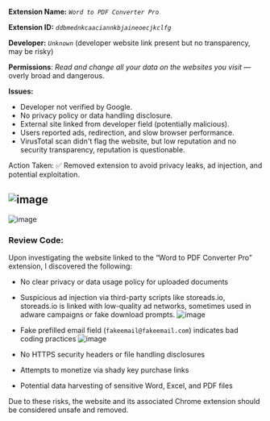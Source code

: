 
**Extension Name:** _`Word to PDF Converter Pro`_

**Extension ID:** _`ddbmednkcaaciannkbjaineoecjkclfg`_

**Developer:** _`Unknown`_ (developer website link present but no transparency, may be risky)

**Permissions**: _Read and change all your data on the websites you visit_ — overly broad and dangerous.

**Issues:**
- Developer not verified by Google.
- No privacy policy or data handling disclosure.
- External site linked from developer field (potentially malicious).
- Users reported ads, redirection, and slow browser performance.
- VirusTotal scan didn't flag the website, but low reputation and no security transparency, reputation is questionable.

Action Taken:
✅ Removed extension to avoid privacy leaks, ad injection, and potential exploitation.

![image](https://github.com/user-attachments/assets/15d6a594-14a2-463d-9539-19081247d0fb)
---
![image](https://github.com/user-attachments/assets/ffd86627-4d9c-4616-8496-5cc4eee6b86a)

### Review Code:
 Upon investigating the website linked to the “Word to PDF Converter Pro” extension, I discovered the following:
- No clear privacy or data usage policy for uploaded documents
- Suspicious ad injection via third-party scripts like storeads.io, storeads.io is linked with low-quality ad networks, sometimes used in adware campaigns or fake download prompts.
![image](https://github.com/user-attachments/assets/c8334806-5a3a-4edf-a3b1-929ccbd9b036)

- Fake prefilled email field (`fakeemail@fakeemail.com`) indicates bad coding practices
![image](https://github.com/user-attachments/assets/0278badf-7c83-493b-b28d-5a6360cd876e)
- No HTTPS security headers or file handling disclosures
- Attempts to monetize via shady key purchase links
- Potential data harvesting of sensitive Word, Excel, and PDF files

Due to these risks, the website and its associated Chrome extension should be considered unsafe and removed.

